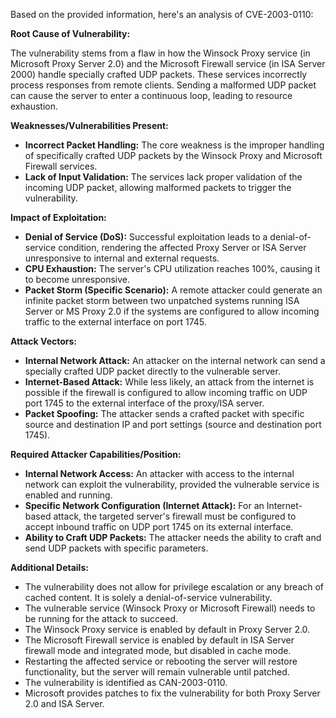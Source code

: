 Based on the provided information, here's an analysis of CVE-2003-0110:

**Root Cause of Vulnerability:**

The vulnerability stems from a flaw in how the Winsock Proxy service (in Microsoft Proxy Server 2.0) and the Microsoft Firewall service (in ISA Server 2000) handle specially crafted UDP packets. These services incorrectly process responses from remote clients. Sending a malformed UDP packet can cause the server to enter a continuous loop, leading to resource exhaustion.

**Weaknesses/Vulnerabilities Present:**

*   **Incorrect Packet Handling:** The core weakness is the improper handling of specifically crafted UDP packets by the Winsock Proxy and Microsoft Firewall services.
*   **Lack of Input Validation:** The services lack proper validation of the incoming UDP packet, allowing malformed packets to trigger the vulnerability.

**Impact of Exploitation:**

*   **Denial of Service (DoS):** Successful exploitation leads to a denial-of-service condition, rendering the affected Proxy Server or ISA Server unresponsive to internal and external requests.
*   **CPU Exhaustion:** The server's CPU utilization reaches 100%, causing it to become unresponsive.
*   **Packet Storm (Specific Scenario):** A remote attacker could generate an infinite packet storm between two unpatched systems running ISA Server or MS Proxy 2.0 if the systems are configured to allow incoming traffic to the external interface on port 1745.

**Attack Vectors:**

*   **Internal Network Attack:** An attacker on the internal network can send a specially crafted UDP packet directly to the vulnerable server.
*   **Internet-Based Attack:** While less likely, an attack from the internet is possible if the firewall is configured to allow incoming traffic on UDP port 1745 to the external interface of the proxy/ISA server.
*   **Packet Spoofing:** The attacker sends a crafted packet with specific source and destination IP and port settings (source and destination port 1745).

**Required Attacker Capabilities/Position:**

*   **Internal Network Access:** An attacker with access to the internal network can exploit the vulnerability, provided the vulnerable service is enabled and running.
*   **Specific Network Configuration (Internet Attack):** For an Internet-based attack, the targeted server's firewall must be configured to accept inbound traffic on UDP port 1745 on its external interface.
*   **Ability to Craft UDP Packets:** The attacker needs the ability to craft and send UDP packets with specific parameters.

**Additional Details:**

*   The vulnerability does not allow for privilege escalation or any breach of cached content. It is solely a denial-of-service vulnerability.
*   The vulnerable service (Winsock Proxy or Microsoft Firewall) needs to be running for the attack to succeed.
*   The Winsock Proxy service is enabled by default in Proxy Server 2.0.
*   The Microsoft Firewall service is enabled by default in ISA Server firewall mode and integrated mode, but disabled in cache mode.
*   Restarting the affected service or rebooting the server will restore functionality, but the server will remain vulnerable until patched.
*   The vulnerability is identified as CAN-2003-0110.
*   Microsoft provides patches to fix the vulnerability for both Proxy Server 2.0 and ISA Server.